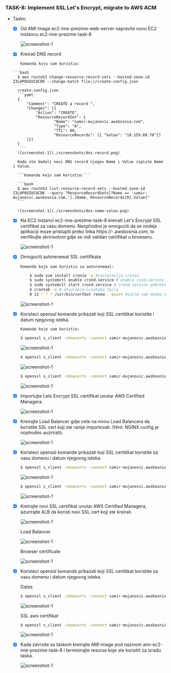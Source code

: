 ### TASK-8: Implement SSL Let's Encrypt, migrate to AWS ACM

- Tasks:
    - [x] Od AMI image ec2-ime-prezime-web-server napravite novu EC2 instancu ec2-ime-prezime-task-8

        ![screenshot-1](./screenshots/ec2.png)

    - [x]  Kreirati DNS record

        ```Komanda koju sam koristio:```

      ```bash
        $ aws route53 change-resource-record-sets --hosted-zone-id Z3LHP8UIUC8CDK --change-batch file://create-config.json 
         ```
        create-config.json
        ```yaml
        {
            "Comment": "CREATE a record ",
            "Changes": [{
                "Action": "CREATE",
                "ResourceRecordSet": {
                        "Name": "samir-mujanovic.awsbosnia.com",
                        "Type": "A",
                        "TTL": 60,
                        "ResourceRecords": [{ "Value": "18.159.60.70"}]
            }}]
        }
         ```
        ![screenshot-1](./screenshots/dns-record.png)

        Kada ste dodali novi DNS record njegov Name i Value ispiste Name i Value.

        ```Komanda koju sam koristio:```

        ```bash 
        $ aws route53 list-resource-record-sets --hosted-zone-id Z3LHP8UIUC8CDK --query "ResourceRecordSets[?Name == 'samir-mujanovic.awsbosnia.com.'].[Name, ResourceRecords[0].Value]"
        ```

        ![screenshot-1](./screenshots/dns-name-value.png)

    - [x] Na EC2 instanci ec2-ime-prezime-task-8 kreirati Let's Encrypt SSL certifikat za vasu domenu. Neophodno je omoguciti da se nodejs aplikaciji moze pristupiti preko linka https://<ime>-<prezime>.awsbosnia.com, to verifikujte skrinsotom gdje se vidi validan certifikat u browseru.

         ![screenshot-1](./screenshots/browser-valid-certificate.png)

    
    - [x] Omoguciti autorenewal SSL certifikata

        ```Komande koje sam koristio za autorenewal:``` 
        
        ```bash 
            $ sudo yum install cronie -y #instalacija cronie
            $ sudo systemctl enable crond.service # enable cond.service tokom podizanja instance
            $ sudo systemctl start crond.service # crond.service pokretanje servisa
            $ crontab -e # otvaranje crontaba fajla
            0 12 * * * /usr/bin/certbot renew --quiet #zatim sam dodao ovu komandu koja ce provjeravati da li certifikat istica za 30 dana, ako da uradit ce autorenewal certifikata , --quite direktiva govori certbot da ne generise outpu.
        ```
        ![screenshot-1](./screenshots/crontab.png)
    - [x] Koristeci openssl komande prikazati koji SSL certitikat koristite i datum njegovog isteka.

        ```Komande koje sam koristio:``` 

        ```bash
        $ openssl s_client -showcerts -connect samir-mujanovic.awsbosnia.com:443 #komanda koristena za prikaz informacija o certifikatu
        ```
        ![screenshot-1](./screenshots/certificate-info2.png)
        
        ```bash
        $ openssl s_client -showcerts -connect samir-mujanovic.awsbosnia.com:443 2>/dev/null | openssl x509 -noout -text # komanda koristena za prikaz informacija o certifikatu
         ```
        
        ![screenshot-1](./screenshots/certificate-info.png)

        ```bash 
        $ openssl s_client -showcerts -connect samir-mujanovic.awsbosnia.com:443 2>/dev/null | openssl x509 -noout -dates # komanda koristena za prikaz datuma certificate validity
        ```
        ![screenshot-1](./screenshots/openssl-command-date.png)

    - [x] Importujte Lets Encrypt SSL certifikat unutar AWS Certified Managera.

        ![screenshot-1](./screenshots/aws-cert.png)

    - [x] Kreirajte Load Balancer gdje cete na nivou Load Balancera da koristite SSL cert koji ste ranije importovali. (Hint: NGINX config je nophodno auzrirati). 

        ![screenshot-1](./screenshots/alb-certificate.png)

    - [x] Koristeci openssl komande prikazati koji SSL certitikat koristite za vasu domenu i  datum njegovog isteka.    

        ```bash
        $ openssl s_client -showcerts -connect samir-mujanovic.awsbosnia.com:443 #komanda koristena za prikaz informacija o certifikatu
        ```
        ![screenshot-1](./screenshots/aws-import-cert.png)
        
        ```bash 
        $ openssl s_client -showcerts -connect samir-mujanovic.awsbosnia.com:443 2>/dev/null | openssl x509 -noout -dates # komanda koristena za prikaz datuma certificate validity
        ```
        ![screenshot-1](./screenshots/aws-import-cert-date.png)

    - [x] Kreirajte novi SSL certifikat unutar AWS Certified Managera, azurirajte ALB da koristi novi SSL cert koji ste kreirali.

        ![screenshot-1](./screenshots/certificates.png)

        Load Balancer

        ![screenshot-1](./screenshots/alb-certificate.png)

        Browser certificate

        ![screenshot-1](./screenshots/aws-browser-cert.png)

    - [x] Koristeci openssl komande prikazati koji SSL certitikat koristite za vasu domenu i datum njegovog isteka.
        
        Dates

        ```bash 
        $ openssl s_client -showcerts -connect samir-mujanovic.awsbosnia.com:443 2>/dev/null | openssl x509 -noout -dates # komanda koristena za prikaz datuma certificate validity
        ```

        ![screenshot-1](./screenshots/aws-cert-issued-dates.png)

        SSL aws certifikat

        ```bash
        $ openssl s_client -showcerts -connect samir-mujanovic.awsbosnia.com:443 #komanda koristena za prikaz informacija o certifikatu
        ```

        ![screenshot-1](./screenshots/aws-cmd-cert.png)

    - [x] Kada zavrsite sa taskom kreirajte AMI image pod nazivom ami-ec2-ime-prezime-task-8 i terminirajte resurse koje ste koristili za izradu taska.

        ![screenshot-1](./screenshots/ami.png)

